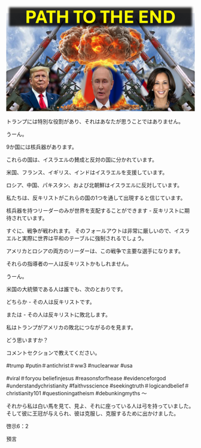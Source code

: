 ![Video cover image](../cover.jpg "cover photo")

トランプには特別な役割があり、それはあなたが思うことではありません。

うーん。

9か国には核兵器があります。

これらの国は、イスラエルの賛成と反対の国に分かれています。

米国、フランス、イギリス、インドはイスラエルを支援しています。

ロシア、中国、パキスタン、および北朝鮮はイスラエルに反対しています。

私たちは、反キリストがこれらの国の1つを通して出現すると信じています。

核兵器を持つリーダーのみが世界を支配することができます - 反キリストに期待されています。

すぐに、戦争が戦われます。 そのフォールアウトは非常に厳しいので、イスラエルと実際に世界は平和のテーブルに強制されるでしょう。

アメリカとロシアの両方のリーダーは、この戦争で主要な選手になります。

それらの指導者の一人は反キリストかもしれません。

うーん。

米国の大統領である人は誰でも、次のとおりです。

どちらか - その人は反キリストです。

または - その人は反キリストに敗北します。

私はトランプがアメリカの敗北につながるのを見ます。

どう思いますか？

コメントセクションで教えてください。

#trump #putin＃antichrist＃ww3 #nuclearwar #usa

#viral＃foryou beliefinjesus #reasonsforfhease #evidenceforgod #understandychristianity #faithvsscience #seekingtruth＃logicandbelief＃christianity101 #questioningatheism #debunkingmyths 〜

それから私は白い馬を見て、見よ、それに座っている人は弓を持っていました。 そして彼に王冠が与えられ、彼は克服し、克服するために出かけました。

啓示6：2

預言